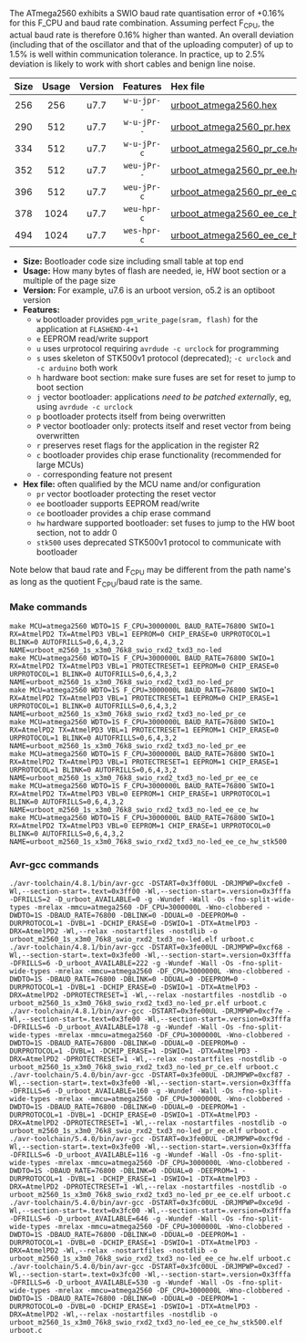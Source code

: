 The ATmega2560 exhibits a SWIO baud rate quantisation error of +0.16% for this F_CPU and baud rate combination. Assuming perfect F<sub>CPU</sub>, the actual baud rate is therefore 0.16% higher than wanted. An overall deviation (including that of the oscillator and that of the uploading computer) of up to 1.5% is well within communication tolerance. In practice, up to 2.5% deviation is likely to work with short cables and benign line noise.

|Size|Usage|Version|Features|Hex file|
|:-:|:-:|:-:|:-:|:--|
|256|256|u7.7|`w-u-jpr--`|[urboot_atmega2560.hex](https://raw.githubusercontent.com/stefanrueger/urboot.hex/main/cores/megacore/atmega2560/watchdog_1_s/external_oscillator/1500000_hz/38400_baud/uart1_rxd2_txd3/no-led/urboot_atmega2560.hex)|
|290|512|u7.7|`w-u-jPr--`|[urboot_atmega2560_pr.hex](https://raw.githubusercontent.com/stefanrueger/urboot.hex/main/cores/megacore/atmega2560/watchdog_1_s/external_oscillator/1500000_hz/38400_baud/uart1_rxd2_txd3/no-led/urboot_atmega2560_pr.hex)|
|334|512|u7.7|`w-u-jPr-c`|[urboot_atmega2560_pr_ce.hex](https://raw.githubusercontent.com/stefanrueger/urboot.hex/main/cores/megacore/atmega2560/watchdog_1_s/external_oscillator/1500000_hz/38400_baud/uart1_rxd2_txd3/no-led/urboot_atmega2560_pr_ce.hex)|
|352|512|u7.7|`weu-jPr--`|[urboot_atmega2560_pr_ee.hex](https://raw.githubusercontent.com/stefanrueger/urboot.hex/main/cores/megacore/atmega2560/watchdog_1_s/external_oscillator/1500000_hz/38400_baud/uart1_rxd2_txd3/no-led/urboot_atmega2560_pr_ee.hex)|
|396|512|u7.7|`weu-jPr-c`|[urboot_atmega2560_pr_ee_ce.hex](https://raw.githubusercontent.com/stefanrueger/urboot.hex/main/cores/megacore/atmega2560/watchdog_1_s/external_oscillator/1500000_hz/38400_baud/uart1_rxd2_txd3/no-led/urboot_atmega2560_pr_ee_ce.hex)|
|378|1024|u7.7|`weu-hpr-c`|[urboot_atmega2560_ee_ce_hw.hex](https://raw.githubusercontent.com/stefanrueger/urboot.hex/main/cores/megacore/atmega2560/watchdog_1_s/external_oscillator/1500000_hz/38400_baud/uart1_rxd2_txd3/no-led/urboot_atmega2560_ee_ce_hw.hex)|
|494|1024|u7.7|`wes-hpr-c`|[urboot_atmega2560_ee_ce_hw_stk500.hex](https://raw.githubusercontent.com/stefanrueger/urboot.hex/main/cores/megacore/atmega2560/watchdog_1_s/external_oscillator/1500000_hz/38400_baud/uart1_rxd2_txd3/no-led/urboot_atmega2560_ee_ce_hw_stk500.hex)|

- **Size:** Bootloader code size including small table at top end
- **Usage:** How many bytes of flash are needed, ie, HW boot section or a multiple of the page size
- **Version:** For example, u7.6 is an urboot version, o5.2 is an optiboot version
- **Features:**
  + `w` bootloader provides `pgm_write_page(sram, flash)` for the application at `FLASHEND-4+1`
  + `e` EEPROM read/write support
  + `u` uses urprotocol requiring `avrdude -c urclock` for programming
  + `s` uses skeleton of STK500v1 protocol (deprecated); `-c urclock` and `-c arduino` both work
  + `h` hardware boot section: make sure fuses are set for reset to jump to boot section
  + `j` vector bootloader: applications *need to be patched externally*, eg, using `avrdude -c urclock`
  + `p` bootloader protects itself from being overwritten
  + `P` vector bootloader only: protects itself and reset vector from being overwritten
  + `r` preserves reset flags for the application in the register R2
  + `c` bootloader provides chip erase functionality (recommended for large MCUs)
  + `-` corresponding feature not present
- **Hex file:** often qualified by the MCU name and/or configuration
  + `pr` vector bootloader protecting the reset vector
  + `ee` bootloader supports EEPROM read/write
  + `ce` bootloader provides a chip erase command
  + `hw` hardware supported bootloader: set fuses to jump to the HW boot section, not to addr 0
  + `stk500` uses deprecated STK500v1 protocol to communicate with bootloader


Note below that baud rate and F<sub>CPU</sub> may be different from the path name's as long as the quotient F<sub>CPU</sub>/baud rate is the same.

### Make commands
```
make MCU=atmega2560 WDTO=1S F_CPU=3000000L BAUD_RATE=76800 SWIO=1 RX=AtmelPD2 TX=AtmelPD3 VBL=1 EEPROM=0 CHIP_ERASE=0 URPROTOCOL=1 BLINK=0 AUTOFRILLS=0,6,4,3,2 NAME=urboot_m2560_1s_x3m0_76k8_swio_rxd2_txd3_no-led
make MCU=atmega2560 WDTO=1S F_CPU=3000000L BAUD_RATE=76800 SWIO=1 RX=AtmelPD2 TX=AtmelPD3 VBL=1 PROTECTRESET=1 EEPROM=0 CHIP_ERASE=0 URPROTOCOL=1 BLINK=0 AUTOFRILLS=0,6,4,3,2 NAME=urboot_m2560_1s_x3m0_76k8_swio_rxd2_txd3_no-led_pr
make MCU=atmega2560 WDTO=1S F_CPU=3000000L BAUD_RATE=76800 SWIO=1 RX=AtmelPD2 TX=AtmelPD3 VBL=1 PROTECTRESET=1 EEPROM=0 CHIP_ERASE=1 URPROTOCOL=1 BLINK=0 AUTOFRILLS=0,6,4,3,2 NAME=urboot_m2560_1s_x3m0_76k8_swio_rxd2_txd3_no-led_pr_ce
make MCU=atmega2560 WDTO=1S F_CPU=3000000L BAUD_RATE=76800 SWIO=1 RX=AtmelPD2 TX=AtmelPD3 VBL=1 PROTECTRESET=1 EEPROM=1 CHIP_ERASE=0 URPROTOCOL=1 BLINK=0 AUTOFRILLS=0,6,4,3,2 NAME=urboot_m2560_1s_x3m0_76k8_swio_rxd2_txd3_no-led_pr_ee
make MCU=atmega2560 WDTO=1S F_CPU=3000000L BAUD_RATE=76800 SWIO=1 RX=AtmelPD2 TX=AtmelPD3 VBL=1 PROTECTRESET=1 EEPROM=1 CHIP_ERASE=1 URPROTOCOL=1 BLINK=0 AUTOFRILLS=0,6,4,3,2 NAME=urboot_m2560_1s_x3m0_76k8_swio_rxd2_txd3_no-led_pr_ee_ce
make MCU=atmega2560 WDTO=1S F_CPU=3000000L BAUD_RATE=76800 SWIO=1 RX=AtmelPD2 TX=AtmelPD3 VBL=0 EEPROM=1 CHIP_ERASE=1 URPROTOCOL=1 BLINK=0 AUTOFRILLS=0,6,4,3,2 NAME=urboot_m2560_1s_x3m0_76k8_swio_rxd2_txd3_no-led_ee_ce_hw
make MCU=atmega2560 WDTO=1S F_CPU=3000000L BAUD_RATE=76800 SWIO=1 RX=AtmelPD2 TX=AtmelPD3 VBL=0 EEPROM=1 CHIP_ERASE=1 URPROTOCOL=0 BLINK=0 AUTOFRILLS=0,6,4,3,2 NAME=urboot_m2560_1s_x3m0_76k8_swio_rxd2_txd3_no-led_ee_ce_hw_stk500
```

### Avr-gcc commands
```
./avr-toolchain/4.8.1/bin/avr-gcc -DSTART=0x3ff00UL -DRJMPWP=0xcfe0 -Wl,--section-start=.text=0x3ff00 -Wl,--section-start=.version=0x3fffa -DFRILLS=2 -D_urboot_AVAILABLE=0 -g -Wundef -Wall -Os -fno-split-wide-types -mrelax -mmcu=atmega2560 -DF_CPU=3000000L -Wno-clobbered -DWDTO=1S -DBAUD_RATE=76800 -DBLINK=0 -DDUAL=0 -DEEPROM=0 -DURPROTOCOL=1 -DVBL=1 -DCHIP_ERASE=0 -DSWIO=1 -DTX=AtmelPD3 -DRX=AtmelPD2 -Wl,--relax -nostartfiles -nostdlib -o urboot_m2560_1s_x3m0_76k8_swio_rxd2_txd3_no-led.elf urboot.c
./avr-toolchain/4.8.1/bin/avr-gcc -DSTART=0x3fe00UL -DRJMPWP=0xcf68 -Wl,--section-start=.text=0x3fe00 -Wl,--section-start=.version=0x3fffa -DFRILLS=6 -D_urboot_AVAILABLE=222 -g -Wundef -Wall -Os -fno-split-wide-types -mrelax -mmcu=atmega2560 -DF_CPU=3000000L -Wno-clobbered -DWDTO=1S -DBAUD_RATE=76800 -DBLINK=0 -DDUAL=0 -DEEPROM=0 -DURPROTOCOL=1 -DVBL=1 -DCHIP_ERASE=0 -DSWIO=1 -DTX=AtmelPD3 -DRX=AtmelPD2 -DPROTECTRESET=1 -Wl,--relax -nostartfiles -nostdlib -o urboot_m2560_1s_x3m0_76k8_swio_rxd2_txd3_no-led_pr.elf urboot.c
./avr-toolchain/4.8.1/bin/avr-gcc -DSTART=0x3fe00UL -DRJMPWP=0xcf7e -Wl,--section-start=.text=0x3fe00 -Wl,--section-start=.version=0x3fffa -DFRILLS=6 -D_urboot_AVAILABLE=178 -g -Wundef -Wall -Os -fno-split-wide-types -mrelax -mmcu=atmega2560 -DF_CPU=3000000L -Wno-clobbered -DWDTO=1S -DBAUD_RATE=76800 -DBLINK=0 -DDUAL=0 -DEEPROM=0 -DURPROTOCOL=1 -DVBL=1 -DCHIP_ERASE=1 -DSWIO=1 -DTX=AtmelPD3 -DRX=AtmelPD2 -DPROTECTRESET=1 -Wl,--relax -nostartfiles -nostdlib -o urboot_m2560_1s_x3m0_76k8_swio_rxd2_txd3_no-led_pr_ce.elf urboot.c
./avr-toolchain/5.4.0/bin/avr-gcc -DSTART=0x3fe00UL -DRJMPWP=0xcf87 -Wl,--section-start=.text=0x3fe00 -Wl,--section-start=.version=0x3fffa -DFRILLS=6 -D_urboot_AVAILABLE=160 -g -Wundef -Wall -Os -fno-split-wide-types -mrelax -mmcu=atmega2560 -DF_CPU=3000000L -Wno-clobbered -DWDTO=1S -DBAUD_RATE=76800 -DBLINK=0 -DDUAL=0 -DEEPROM=1 -DURPROTOCOL=1 -DVBL=1 -DCHIP_ERASE=0 -DSWIO=1 -DTX=AtmelPD3 -DRX=AtmelPD2 -DPROTECTRESET=1 -Wl,--relax -nostartfiles -nostdlib -o urboot_m2560_1s_x3m0_76k8_swio_rxd2_txd3_no-led_pr_ee.elf urboot.c
./avr-toolchain/5.4.0/bin/avr-gcc -DSTART=0x3fe00UL -DRJMPWP=0xcf9d -Wl,--section-start=.text=0x3fe00 -Wl,--section-start=.version=0x3fffa -DFRILLS=6 -D_urboot_AVAILABLE=116 -g -Wundef -Wall -Os -fno-split-wide-types -mrelax -mmcu=atmega2560 -DF_CPU=3000000L -Wno-clobbered -DWDTO=1S -DBAUD_RATE=76800 -DBLINK=0 -DDUAL=0 -DEEPROM=1 -DURPROTOCOL=1 -DVBL=1 -DCHIP_ERASE=1 -DSWIO=1 -DTX=AtmelPD3 -DRX=AtmelPD2 -DPROTECTRESET=1 -Wl,--relax -nostartfiles -nostdlib -o urboot_m2560_1s_x3m0_76k8_swio_rxd2_txd3_no-led_pr_ee_ce.elf urboot.c
./avr-toolchain/5.4.0/bin/avr-gcc -DSTART=0x3fc00UL -DRJMPWP=0xce9d -Wl,--section-start=.text=0x3fc00 -Wl,--section-start=.version=0x3fffa -DFRILLS=6 -D_urboot_AVAILABLE=646 -g -Wundef -Wall -Os -fno-split-wide-types -mrelax -mmcu=atmega2560 -DF_CPU=3000000L -Wno-clobbered -DWDTO=1S -DBAUD_RATE=76800 -DBLINK=0 -DDUAL=0 -DEEPROM=1 -DURPROTOCOL=1 -DVBL=0 -DCHIP_ERASE=1 -DSWIO=1 -DTX=AtmelPD3 -DRX=AtmelPD2 -Wl,--relax -nostartfiles -nostdlib -o urboot_m2560_1s_x3m0_76k8_swio_rxd2_txd3_no-led_ee_ce_hw.elf urboot.c
./avr-toolchain/5.4.0/bin/avr-gcc -DSTART=0x3fc00UL -DRJMPWP=0xced7 -Wl,--section-start=.text=0x3fc00 -Wl,--section-start=.version=0x3fffa -DFRILLS=6 -D_urboot_AVAILABLE=530 -g -Wundef -Wall -Os -fno-split-wide-types -mrelax -mmcu=atmega2560 -DF_CPU=3000000L -Wno-clobbered -DWDTO=1S -DBAUD_RATE=76800 -DBLINK=0 -DDUAL=0 -DEEPROM=1 -DURPROTOCOL=0 -DVBL=0 -DCHIP_ERASE=1 -DSWIO=1 -DTX=AtmelPD3 -DRX=AtmelPD2 -Wl,--relax -nostartfiles -nostdlib -o urboot_m2560_1s_x3m0_76k8_swio_rxd2_txd3_no-led_ee_ce_hw_stk500.elf urboot.c
```

